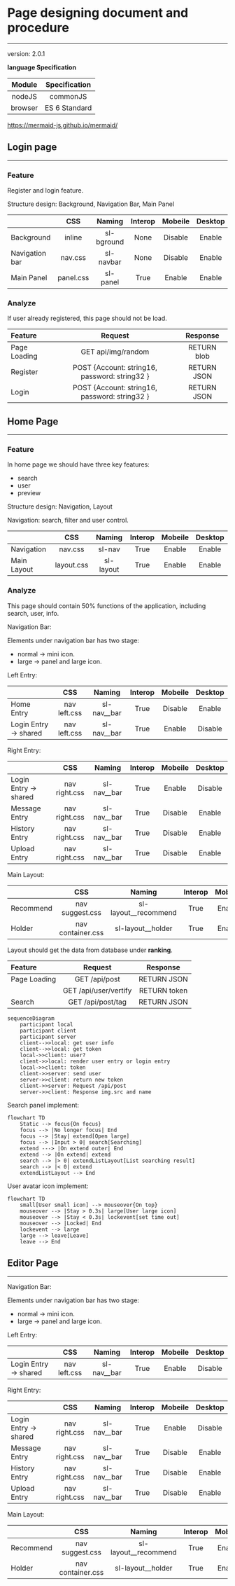 # Page designing document and procedure

--------------------------------------

version: 2.0.1

**language Specification**

| Module  | Specification |
|:-------:|:-------------:|
| nodeJS  |   commonJS    |
| browser | ES 6 Standard |  

https://mermaid-js.github.io/mermaid/


## Login page

--------------------------------------

### Feature

Register and login feature.

Structure design: Background, Navigation Bar, Main Panel

|                |    CSS    |   Naming   | Interop | Mobeile | Desktop |
|----------------|:---------:|:----------:|:-------:|:-------:|:-------:|
| Background     |  inline   | sl-bground |  None   | Disable | Enable  |
| Navigation bar |  nav.css  | sl-navbar  |  None   | Disable | Enable  |
| Main Panel     | panel.css |  sl-panel  |  True   | Enable  | Enable  |

### Analyze

If user already registered, this page should not be load.

| Feature      |                    Request                    |  Response   |
|:-------------|:---------------------------------------------:|:-----------:|
| Page Loading |              GET api/img/random               | RETURN blob |
| Register     | POST {Account: string16, password: string32 } | RETURN JSON |
| Login        | POST {Account: string16, password: string32 } | RETURN JSON |

## Home Page

--------------------------------------

### Feature

In home page we should have three key features:

- search
- user
- preview

Structure design: Navigation, Layout

Navigation: search, filter and user control.

|             |    CSS     |  Naming   | Interop | Mobeile | Desktop |
|-------------|:----------:|:---------:|:-------:|:-------:|:-------:|
| Navigation  |  nav.css   |  sl-nav   |  True   | Enable  | Enable  |
| Main Layout | layout.css | sl-layout |  True   | Enable  | Enable  |

### Analyze

This page should contain 50% functions of the application, including search, user, info.

Navigation Bar:

Elements under navigation bar has two stage:
- normal -> mini icon.
- large -> panel and large icon.

Left Entry:

|                       |     CSS      |   Naming    | Interop | Mobeile | Desktop |
|-----------------------|:------------:|:-----------:|:-------:|:-------:|:-------:|
| Home Entry            | nav left.css | sl-nav__bar |  True   | Disable | Enable  |
| Login Entry -> shared | nav left.css | sl-nav__bar |  True   | Enable  | Disable |

Right Entry:

|                       |      CSS      |  Naming     | Interop | Mobeile | Desktop |
|-----------------------|:-------------:|:-----------:|:-------:|:-------:|:-------:|
| Login Entry -> shared | nav right.css | sl-nav__bar |  True   | Enable  | Disable |
| Message Entry         | nav right.css | sl-nav__bar |  True   | Disable | Enable  |
| History Entry         | nav right.css | sl-nav__bar |  True   | Disable | Enable  |
| Upload Entry          | nav right.css | sl-nav__bar |  True   | Disable | Enable  |

Main Layout:

|           |        CSS        |        Naming        | Interop | Mobeile | Desktop |
|-----------|:-----------------:|:--------------------:|:-------:|:-------:|:-------:|
| Recommend |  nav suggest.css  | sl-layout__recommend |  True   | Enable  | Enable  |
| Holder    | nav container.css |  sl-layout__holder   |  True   | Enable  | Enable  |

Layout should get the data from database under **ranking**.

| Feature      |         Request          |   Response   |
|:-------------|:------------------------:|:------------:|
| Page Loading |      GET /api/post       | RETURN JSON  |
|              |   GET /api/user/vertify  | RETURN token |
| Search       |    GET /api/post/tag     | RETURN JSON  |

```mermaid
sequenceDiagram
    participant local
    participant client
    participant server
    client-->>local: get user info
    client-->>local: get token
    local->>client: user?
    client->>local: render user entry or login entry
    local->>client: token
    client->>server: send user
    server->>client: return new token
    client->>server: Request /api/post
    server->>client: Response img.src and name
```

Search panel implement:

```mermaid
flowchart TD
    Static --> focus{On focus}
    focus --> |No longer focus| End
    focus --> |Stay| extend[Open large]
    focus --> |Input > 0| search[Searching]
    extend ---> |On extend outer| End
    extend --> |On extend| extend
    search --> |> 0| extendListLayout[List searching result]
    search --> |< 0| extend
    extendListLayout --> End
```

User avatar icon implement:

```mermaid
flowchart TD
    small[User small icon] --> mouseover{On top}
    mouseover --> |Stay > 0.3s| large[User large icon]
    mouseover --> |Stay < 0.3s| lockevent[set time out]
    mouseover --> |Locked| End
    lockevent --> large
    large --> leave[Leave]
    leave --> End
```

## Editor Page

--------------------------------------

Navigation Bar:

Elements under navigation bar has two stage:
- normal -> mini icon.
- large -> panel and large icon.

Left Entry:

|                       |     CSS      |   Naming    | Interop | Mobeile | Desktop |
|-----------------------|:------------:|:-----------:|:-------:|:-------:|:-------:|
| Login Entry -> shared | nav left.css | sl-nav__bar |  True   | Enable  | Disable |

Right Entry:

|                       |      CSS      |  Naming     | Interop | Mobeile | Desktop |
|-----------------------|:-------------:|:-----------:|:-------:|:-------:|:-------:|
| Login Entry -> shared | nav right.css | sl-nav__bar |  True   | Enable  | Disable |
| Message Entry         | nav right.css | sl-nav__bar |  True   | Disable | Enable  |
| History Entry         | nav right.css | sl-nav__bar |  True   | Disable | Enable  |
| Upload Entry          | nav right.css | sl-nav__bar |  True   | Disable | Enable  |

Main Layout:

|           |        CSS        |        Naming        | Interop | Mobeile | Desktop |
|-----------|:-----------------:|:--------------------:|:-------:|:-------:|:-------:|
| Recommend |  nav suggest.css  | sl-layout__recommend |  True   | Enable  | Enable  |
| Holder    | nav container.css |  sl-layout__holder   |  True   | Enable  | Enable  |

